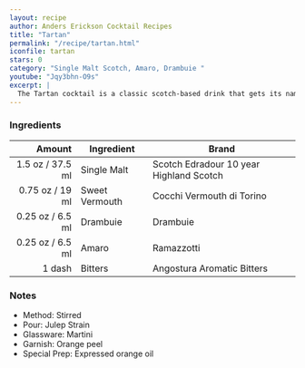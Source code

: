```yaml
---
layout: recipe
author: Anders Erickson Cocktail Recipes
title: "Tartan"
permalink: "/recipe/tartan.html"
iconfile: tartan
stars: 0
category: "Single Malt Scotch, Amaro, Drambuie "
youtube: "Jqy3bhn-O9s"
excerpt: |
  The Tartan cocktail is a classic scotch-based drink that gets its name from its warm, rich colors and complex flavors, reminiscent of the iconic Scottish fabric.
---
```


### Ingredients

|  Amount | Ingredient     | Brand                                   |
| ------: | -------------- | --------------------------------------- |
|  1.5 oz / 37.5 ml | Single Malt    | Scotch Edradour 10 year Highland Scotch |
| 0.75 oz / 19 ml | Sweet Vermouth | Cocchi Vermouth di Torino               |
| 0.25 oz / 6.5 ml | Drambuie       | Drambuie                                |
| 0.25 oz / 6.5 ml | Amaro          | Ramazzotti                              |
|  1 dash | Bitters        | Angostura Aromatic Bitters              |

### Notes

- Method: Stirred
- Pour: Julep Strain
- Glassware: Martini
- Garnish: Orange peel
- Special Prep: Expressed orange oil
